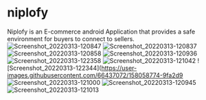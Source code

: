 # niplofy
Niplofy is an E-commerce android Application that provides a safe environment for buyers to connect to sellers.
![Screenshot_20220313-120847](https://user-images.githubusercontent.com/66437072/158058742-fb4493b6-57c6-4ca9-8035-bed12f49ea3d.png)
![Screenshot_20220313-120837](https://user-images.githubusercontent.com/66437072/158058743-90ac8407-d66f-4bcb-82b8-69a638b10647.png)
![Screenshot_20220313-120858](https://user-images.githubusercontent.com/66437072/158058746-e3063aff-f4f6-41e9-a40f-f3eeee5643c4.png)
![Screenshot_20220313-120936](https://user-images.githubusercontent.com/66437072/158058754-38ffb920-8e79-4ee8-a62c-483b79ff6ea2.png)
![Screenshot_20220313-122358](https://user-images.githubusercontent.com/66437072/158058762-2e3604ef-fb4c-409d-9fce-a7a56a42d0c2.png)
![Screenshot_20220313-121042](https://user-images.githubusercontent.com/66437072/158058770-e95648f5-e53c-4339-b770-fa1c8c060188.png)
![Screenshot_20220313-122344](https://user-images.githubusercontent.com/66437072/158058774-9fa2d9
![Screenshot_20220313-121000](https://user-images.githubusercontent.com/66437072/158058781-8de55f2f-665e-4300-a35f-d50ba694cfff.png)
![Screenshot_20220313-120945](https://user-images.githubusercontent.com/66437072/158058792-c6fe5ae6-4b86-4bb2-86ec-6ac77aa9dbfa.png)
![Screenshot_20220313-121013](https://user-images.githubusercontent.com/66437072/158058796-eb5ff9fa-54ab-45e7-849b-8954ee854aeb.png)

